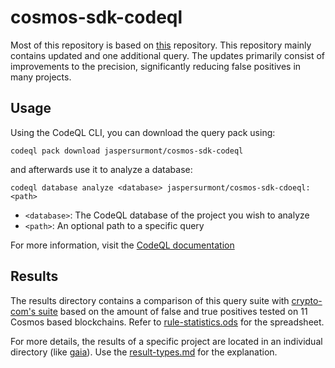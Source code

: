 # cosmos-sdk-codeql

Most of this repository is based on [this](https://github.com/crypto-com/cosmos-sdk-codeql) repository. This repository mainly contains updated and one additional query. The updates primarily consist of improvements to the precision, significantly reducing false positives in many projects. 

## Usage

Using the CodeQL CLI, you can download the query pack using:

```codeql pack download jaspersurmont/cosmos-sdk-codeql```

and afterwards use it to analyze a database:

```codeql database analyze <database> jaspersurmont/cosmos-sdk-cdoeql:<path>```

- `<database>`: The CodeQL database of the project you wish to analyze
- `<path>`: An optional path to a specific query

For more information, visit the [CodeQL documentation](https://docs.github.com/en/code-security/codeql-cli/using-the-advanced-functionality-of-the-codeql-cli/publishing-and-using-codeql-packs#running-codeql-pack-download-scopepack)

## Results

The results directory contains a comparison of this query suite with [crypto-com's suite](https://github.com/crypto-com/cosmos-sdk-codeql) based on the amount of false and true positives tested on 11 Cosmos based blockchains.
Refer to [rule-statistics.ods](./results/rule-statistics.ods) for the spreadsheet. 

For more details, the results of a specific project are located in an individual directory (like [gaia](./results/gaia)). Use the [result-types.md](./results/result-types.md) for the explanation.
